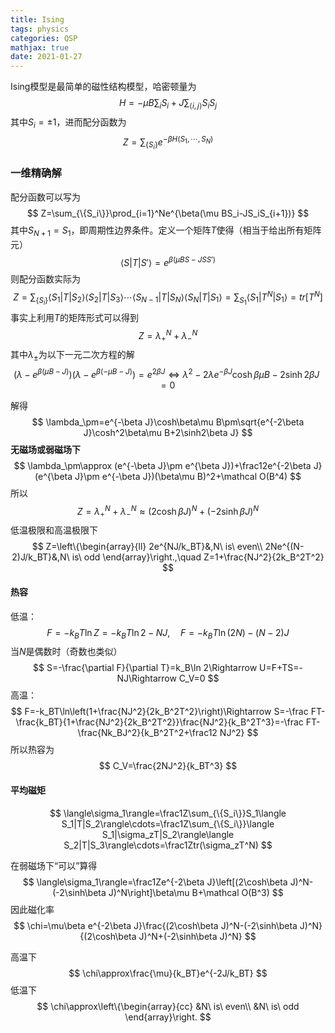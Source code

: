 ```yaml
---
title: Ising
tags: physics
categories: QSP
mathjax: true
date: 2021-01-27
---
```


Ising模型是最简单的磁性结构模型，哈密顿量为
$$
H=-\mu B\sum_i S_i+J\sum_{\langle i,j\rangle}S_iS_j
$$
其中$S_i=\pm1$，进而配分函数为
$$
Z=\sum_{\{S_i\}}e^{-\beta H(S_1,\cdots,S_N)}
$$
<!--more-->

### 一维精确解

配分函数可以写为
$$
Z=\sum_{\{S_i\}}\prod_{i=1}^Ne^{\beta(\mu BS_i-JS_iS_{i+1})}
$$
其中$S_{N+1}=S_1$，即周期性边界条件。定义一个矩阵$T$使得（相当于给出所有矩阵元）
$$
\langle S|T|S'\rangle=e^{\beta(\mu BS-JSS')}
$$
则配分函数实际为
$$
Z=\sum_{\{S_i\}}\langle S_1|T|S_2\rangle\langle S_2|T|S_3\rangle\cdots\langle S_{N-1}|T|S_N\rangle\langle S_N|T|S_1\rangle=\sum_{S_1}\langle S_1|T^N|S_1\rangle=tr\left[T^N\right]
$$
事实上利用$T$的矩阵形式可以得到
$$
Z=\lambda_+^N+\lambda_-^N
$$
其中$\lambda_\pm$为以下一元二次方程的解
$$
(\lambda-e^{\beta(\mu B-J)})(\lambda-e^{\beta(-\mu B-J)})=e^{2\beta J}\Leftrightarrow\lambda^2-2\lambda e^{-\beta J}\cosh\beta\mu B-2\sinh2\beta J=0
$$

解得
$$
\lambda_\pm=e^{-\beta J}\cosh\beta\mu B\pm\sqrt{e^{-2\beta J}\cosh^2\beta\mu B+2\sinh2\beta J}
$$
**无磁场或弱磁场下**
$$
\lambda_\pm\approx (e^{-\beta J}\pm e^{\beta J})+\frac12e^{-2\beta J}(e^{\beta J}\pm e^{-\beta J})(\beta\mu B)^2+\mathcal O(B^4)
$$
所以
$$
Z=\lambda_+^N+\lambda_-^N\approx (2\cosh\beta J)^N+(-2\sinh\beta J)^N
$$
低温极限和高温极限下
$$
Z=\left\{\begin{array}{ll}
2e^{NJ/k_BT}&,N\ is\ even\\
2Ne^{(N-2)J/k_BT}&,N\ is\ odd
\end{array}\right.,\quad Z=1+\frac{NJ^2}{2k_B^2T^2}
$$

#### 热容

低温：
$$
F=-k_BT\ln Z=-k_BT\ln 2-NJ,\quad F=-k_BT\ln(2N)-(N-2)J
$$
当$N$是偶数时（奇数也类似）
$$
S=-\frac{\partial F}{\partial T}=k_B\ln 2\Rightarrow U=F+TS=-NJ\Rightarrow C_V=0
$$
高温：
$$
F=-k_BT\ln\left(1+\frac{NJ^2}{2k_B^2T^2}\right)\Rightarrow S=-\frac FT-\frac{k_BT}{1+\frac{NJ^2}{2k_B^2T^2}}\frac{NJ^2}{k_B^2T^3}=-\frac FT-\frac{Nk_BJ^2}{k_B^2T^2+\frac12 NJ^2}
$$
所以热容为
$$
C_V=\frac{2NJ^2}{k_BT^3}
$$

#### 平均磁矩

$$
\langle\sigma_1\rangle=\frac1Z\sum_{\{S_i\}}S_1\langle S_1|T|S_2\rangle\cdots=\frac1Z\sum_{\{S_i\}}\langle S_1|\sigma_zT|S_2\rangle\langle S_2|T|S_3\rangle\cdots=\frac1Ztr(\sigma_zT^N)
$$

在弱磁场下“可以”算得
$$
\langle\sigma_1\rangle=\frac1Ze^{-2\beta J}\left[(2\cosh\beta J)^N-(-2\sinh\beta J)^N\right]\beta\mu B+\mathcal O(B^3)
$$
因此磁化率
$$
\chi=\mu\beta e^{-2\beta J}\frac{(2\cosh\beta J)^N-(-2\sinh\beta J)^N}{(2\cosh\beta J)^N+(-2\sinh\beta J)^N}
$$

高温下
$$
\chi\approx\frac{\mu}{k_BT}e^{-2J/k_BT}
$$
低温下
$$
\chi\approx\left\{\begin{array}{cc}
&N\ is\ even\\
&N\ is\ odd
\end{array}\right.
$$

